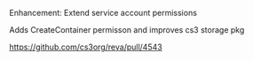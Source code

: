 Enhancement: Extend service account permissions

Adds CreateContainer permisson and improves cs3 storage pkg

https://github.com/cs3org/reva/pull/4543

